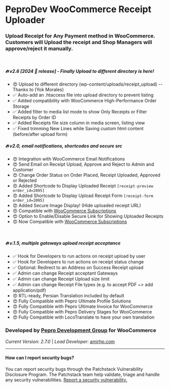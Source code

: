 **PeproDev WooCommerce Receipt Uploader**
==========================

### **Upload Receipt for Any Payment method in WooCommerce. Customers will Upload the receipt and Shop Managers will approve/reject it manually.**

&nbsp;

##### 🔥 v2.6 [2024 🎉 release] - Finally Upload to different directory is here!
- 😍 Upload to different directory (wp-content/uploads/receipt_upload) -- Thanks to (Yok Morales)
- ✅ Auto-add an .htaccess file into upload directory to prevent listing
- ✅ Added compatibility with WooCommerce High-Performance Order Storage
- ✅ Added filter to media list mode to show Only Receipts or Filter Receipts by Order ID
- ✅ Added Receipts file size column in media screen, listing view
- ✅ Fixed trimming New Lines while Saving custom html content (before/after upload form)


##### 🔥 v2.0, email notifications, shortcodes and secure src
- 😍 Integration with WooCommerce Email Notifications
- 😍 Send Email on Receipt Upload, Approve and Reject to Admin and Customer
- 😍 Change Order Status on Order Placed, Receipt Uploaded, Approved or Rejected
- 😍 Added Shortcode to Display Uploaded Receipt `[receipt-preview order_id=2095]`
- 😍 Added Shortcode to Display Upload Receipt Form `[receipt-form order_id=2095]`
- 😍 Added Secure Image Display! (Hide uploaded receipt URL)
- 😍 Compatible with [WooCommerce Subscriptions](https://woocommerce.com/products/woocommerce-subscriptions/)
- 😍 Option to Enable/Disable Secure Link for Showing Uploaded Receipts
- 😍 Now Compatible with [WooCommerce Subscriptions](https://woocommerce.com/products/woocommerce-subscriptions/)

&nbsp;

##### 🔥 v.1.5, multiple gateways upload receipt acceptance
- ✅ Hook for Developers to run actions on receipt upload by user
- ✅ Hook for Developers to run actions on receipt status change
- ✅ Optional: Redirect to an Address on Success Receipt upload
- ✅ Admin can change Receipt acceptant Gateways
- ✅ Admin can change Receipt Upload size limit
- ✅ Admin can change Receipt File types (e.g. to accept PDF ~> add application/pdf)
- 😍 RTL-ready, Persian Translation included by default
- 😍 Fully Compatible with Pepro Ultimate Profile Solutions
- 😍 Fully Compatible with Pepro Ultimate Invoice for WooCommerce
- 😍 Fully Compatible with Pepro Delivery Stages for WooCommerce
- 😍 Fully Compatible with LocoTranslate to have your own translation

### **Developed by** [Pepro Development Group](https://pepro.dev/) for WooCommerce

*Current Version: 2.7.0* \| *Lead Developer:* [amirhp.com](https://amirhp.com)

---

#### How can I report security bugs?

You can report security bugs through the Patchstack Vulnerability Disclosure Program. The Patchstack team help validate, triage and handle any security vulnerabilities. [Report a security vulnerability.](https://patchstack.com/database/vdp/pepro-bacs-receipt-upload-for-woocommerce)
